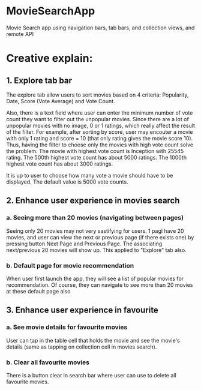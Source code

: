 # MovieSearchApp
Movie Search app using navigation bars, tab bars, and collection views, and remote API

# Creative explain: 

## 1. Explore tab bar

The explore tab allow users to sort movies based on 4 criteria: Popularity, Date, Score (Vote Average) and Vote Count.

Also, there is a text field where user can enter the minimum number of vote count they want to filter out the unpopular movies.
Since there are a lot of unpopular movies with no image, 0 or 1 ratings, which really affect the result of the filter. For example, after sorting by score, user may encouter a movie with only 1 rating and score = 10 (that only rating gives the movie score 10). Thus, having the filter to choose only the movies with high vote count solve the problem. 
The movie with highest vote count is Inception with 25545 rating. 
The 500th highest vote count has about 5000 ratings.
The 1000th highest vote count has about 3000 ratings.

It is up to user to choose how many vote a movie should have to be displayed. The default value is 5000 vote counts.

## 2. Enhance user experience in movies search

### a. Seeing more than 20 movies (navigating between pages)
Seeing only 20 movies may not very sastifying for users. 1 pagl have 20 movies, and user can view the next or previous page (if there exists one) by pressing button Next Page and Previous Page. The associating next/previous 20 movies will show up. This applied to "Explore" tab also. 
### b. Default page for movie recommendation
When user first launch the app, they will see a list of popular movies for recommendation. Of course, they can navigate to see more than 20 movies at these default page also 

## 3. Enhance user experience in favourite

### a. See movie details for favourite movies
User can tap in the table cell that holds the movie and see the movie's details (same as tapping on collection cell in movies search).

### b. Clear all favourite movies
There is a button clear in search bar where user can use to delete all favourite movies.

